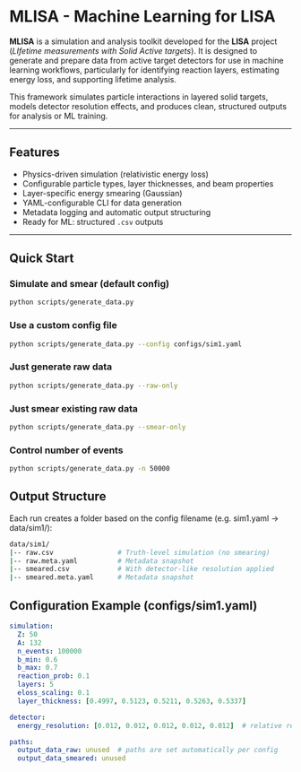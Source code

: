 # MLISA - Machine Learning for LISA

**MLISA** is a simulation and analysis toolkit developed for the **LISA** project (*LIfetime measurements with Solid Active targets*). It is designed to generate and prepare data from active target detectors for use in machine learning workflows, particularly for identifying reaction layers, estimating energy loss, and supporting lifetime analysis.

This framework simulates particle interactions in layered solid targets, models detector resolution effects, and produces clean, structured outputs for analysis or ML training.

---

##  Features

- Physics-driven simulation (relativistic energy loss)
- Configurable particle types, layer thicknesses, and beam properties
- Layer-specific energy smearing (Gaussian)
- YAML-configurable CLI for data generation
- Metadata logging and automatic output structuring
- Ready for ML: structured `.csv` outputs

---

## Quick Start

###  Simulate and smear (default config)

```bash
python scripts/generate_data.py
```

###  Use a custom config file

```bash
python scripts/generate_data.py --config configs/sim1.yaml
```

###   Just generate raw data

```bash
python scripts/generate_data.py --raw-only
```

###   Just smear existing raw data

```bash
python scripts/generate_data.py --smear-only
```

###   Control number of events

```bash
python scripts/generate_data.py -n 50000
```

## Output Structure

Each run creates a folder based on the config filename (e.g. sim1.yaml -> data/sim1/):

```bash
data/sim1/
|-- raw.csv                # Truth-level simulation (no smearing)
|-- raw.meta.yaml          # Metadata snapshot
|-- smeared.csv            # With detector-like resolution applied
|-- smeared.meta.yaml      # Metadata snapshot
```

## Configuration Example (configs/sim1.yaml)

```yaml
simulation:
  Z: 50
  A: 132
  n_events: 100000
  b_min: 0.6
  b_max: 0.7
  reaction_prob: 0.1
  layers: 5
  eloss_scaling: 0.1
  layer_thickness: [0.4997, 0.5123, 0.5211, 0.5263, 0.5337]

detector:
  energy_resolution: [0.012, 0.012, 0.012, 0.012, 0.012]  # relative resolution, sigma

paths:
  output_data_raw: unused  # paths are set automatically per config
  output_data_smeared: unused
```
